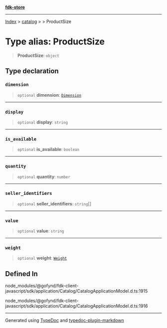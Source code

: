 [**fdk-store**](../../../README.md)
***

[Index](../../../API.md) > [catalog](../../README.md) > [<internal>](../README.md) > ProductSize

# Type alias: ProductSize

> **ProductSize**: `object`

## Type declaration

### `dimension`

> `optional` **dimension**: [`Dimension`](type-alias.Dimension.md)

***

### `display`

> `optional` **display**: `string`

***

### `is_available`

> `optional` **is\_available**: `boolean`

***

### `quantity`

> `optional` **quantity**: `number`

***

### `seller_identifiers`

> `optional` **seller\_identifiers**: `string`[]

***

### `value`

> `optional` **value**: `string`

***

### `weight`

> `optional` **weight**: [`Weight`](type-alias.Weight.md)

## Defined In

node\_modules/@gofynd/fdk-client-javascript/sdk/application/Catalog/CatalogApplicationModel.d.ts:1915

node\_modules/@gofynd/fdk-client-javascript/sdk/application/Catalog/CatalogApplicationModel.d.ts:1916

***
Generated using [TypeDoc](https://typedoc.org/) and [typedoc-plugin-markdown](https://www.npmjs.com/package/typedoc-plugin-markdown)
